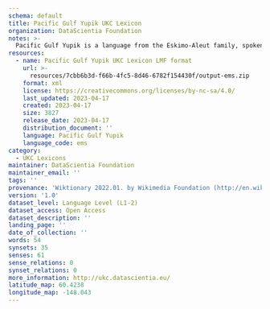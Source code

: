 ```yaml
---
schema: default
title: Pacific Gulf Yupik UKC Lexicon
organization: DataScientia Foundation
notes: >-
  Pacific Gulf Yupik is a language from the Eskimo-Aleut family, spoken in North America. The UKC Lexicon of Pacific Gulf Yupik is represented as a lexico-semantic network. It consists of words, word senses, synsets, as well as sense-level and synset-level relationships.
resources:
  - name: Pacific Gulf Yupik UKC Lexicon LMF format
    url: >-
      resources/7cbb6b3d-f66b-4fc5-8d46-6782f154430f/output-ems.zip
    format: xml
    license: https://creativecommons.org/licenses/by-nc-sa/4.0/
    last_updated: 2023-04-17
    created: 2023-04-17
    size: 3827
    release_date: 2023-04-17
    distribution_document: ''
    language: Pacific Gulf Yupik
    language_code: ems
category:
  - UKC Lexicons
maintainer: DataScientia Foundation
maintainer_email: ''
tags: ''
provenance: 'Wiktionary 2022.01. by Wikimedia Foundation (http://en.wiktionary.org); CogNet 2.1 by Khuyagbaatar Batsuren, National University of Mongolia (http://cognet.ukc.disi.unitn.it); Native Languages of the Americas 2021.11. by Laura Redish and Orrin Lewis (http://www.native-languages.org); Princeton WordNet 2.1 by Princeton University (https://wordnet.princeton.edu)'
version: '1.0'
dataset_level: Language Level (L1-2)
dataset_access: Open Access
dataset_description: ''
landing_page: ''
date_of_collection: ''
words: 54
synsets: 35
senses: 61
sense_relations: 0
synset_relations: 0
more_information: http://ukc.datascientia.eu/
latitude_map: 60.4238
longitude_map: -148.043
---
```

